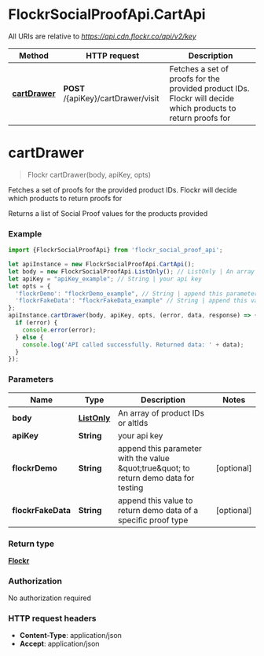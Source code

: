 # FlockrSocialProofApi.CartApi

All URIs are relative to *https://api.cdn.flockr.co/api/v2/key*

Method | HTTP request | Description
------------- | ------------- | -------------
[**cartDrawer**](CartApi.md#cartDrawer) | **POST** /{apiKey}/cartDrawer/visit | Fetches a set of proofs for the provided product IDs. Flockr will decide which products to return proofs for

<a name="cartDrawer"></a>
# **cartDrawer**
> Flockr cartDrawer(body, apiKey, opts)

Fetches a set of proofs for the provided product IDs. Flockr will decide which products to return proofs for

Returns a list of Social Proof values for the products provided 

### Example
```javascript
import {FlockrSocialProofApi} from 'flockr_social_proof_api';

let apiInstance = new FlockrSocialProofApi.CartApi();
let body = new FlockrSocialProofApi.ListOnly(); // ListOnly | An array of product IDs or altIds
let apiKey = "apiKey_example"; // String | your api key
let opts = { 
  'flockrDemo': "flockrDemo_example", // String | append this parameter with the value \"true\" to return demo data for testing
  'flockrFakeData': "flockrFakeData_example" // String | append this value to return demo data of a specific proof type
};
apiInstance.cartDrawer(body, apiKey, opts, (error, data, response) => {
  if (error) {
    console.error(error);
  } else {
    console.log('API called successfully. Returned data: ' + data);
  }
});
```

### Parameters

Name | Type | Description  | Notes
------------- | ------------- | ------------- | -------------
 **body** | [**ListOnly**](ListOnly.md)| An array of product IDs or altIds | 
 **apiKey** | **String**| your api key | 
 **flockrDemo** | **String**| append this parameter with the value \&quot;true\&quot; to return demo data for testing | [optional] 
 **flockrFakeData** | **String**| append this value to return demo data of a specific proof type | [optional] 

### Return type

[**Flockr**](Flockr.md)

### Authorization

No authorization required

### HTTP request headers

 - **Content-Type**: application/json
 - **Accept**: application/json

